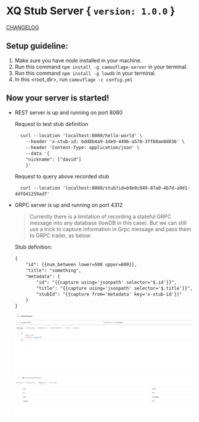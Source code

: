 # XQ Stub Server { `version: 1.0.0` }
[CHANGELOG](./CHANGELOG.md)

## Setup guideline:

1. Make sure you have _node_ installed in your machine.
2. Run this command `npm install -g camouflage-server` in your terminal.
3. Run this command `npm install -g lowdb` in your terminal.
4. In this <root_dir>, run `camouflage -c config.yml`

## Now your server is started!

- REST server is up and running on port 8080

  Request to test stub definition

  ```
    curl --location 'localhost:8080/hello-world' \
      --header 'x-stub-id: bdd8b4a9-1de9-4496-a578-3ff68ae0d036' \
      --header 'Content-Type: application/json' \
      --data '{
      "nickname": ["david"]
      }'
  ```

  Request to query above recorded stub

  ```
    curl --location 'localhost:8080/stub?id=b9e8c849-87a0-4b7d-a9d1-4df041259ad7'
  ```

- GRPC server is up and running on port 4312

  > Currently there is a limitation of recording a stateful GRPC message into any database (lowDB in this case). But we can still use a trick to capture information in Grpc message and pass them to GRPC trailer, as below:

  Stub definition:

  ```
  {
      "id": {{num_between lower=500 upper=600}},
      "title": "something",
      "metadata": {
          "id": "{{capture using='jsonpath' selector='$.id'}}",
          "title": "{{capture using='jsonpath' selector='$.title'}}",
          "stubId": "{{capture from='metadata' key='x-stub-id'}}"
      }
  }
  ```

  ![grpc message capturing example](./docs/grpc-msg-record.png)
